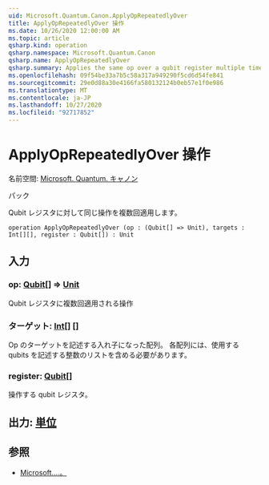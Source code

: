 ```yaml
---
uid: Microsoft.Quantum.Canon.ApplyOpRepeatedlyOver
title: ApplyOpRepeatedlyOver 操作
ms.date: 10/26/2020 12:00:00 AM
ms.topic: article
qsharp.kind: operation
qsharp.namespace: Microsoft.Quantum.Canon
qsharp.name: ApplyOpRepeatedlyOver
qsharp.summary: Applies the same op over a qubit register multiple times.
ms.openlocfilehash: 09f54be33a7b5c58a317a949290f5cd6d54fe841
ms.sourcegitcommit: 29e0d88a30e4166fa580132124b0eb57e1f0e986
ms.translationtype: MT
ms.contentlocale: ja-JP
ms.lasthandoff: 10/27/2020
ms.locfileid: "92717852"
---
```

# <a name="applyoprepeatedlyover-operation"></a>ApplyOpRepeatedlyOver 操作

名前空間: [Microsoft. Quantum. キャノン](xref:Microsoft.Quantum.Canon)

パック [](https://nuget.org/packages/)


Qubit レジスタに対して同じ操作を複数回適用します。

```qsharp
operation ApplyOpRepeatedlyOver (op : (Qubit[] => Unit), targets : Int[][], register : Qubit[]) : Unit
```


## <a name="input"></a>入力

### <a name="op--qubit--unit"></a>op: [Qubit](xref:microsoft.quantum.lang-ref.qubit)[] => [Unit](xref:microsoft.quantum.lang-ref.unit) 

Qubit レジスタに複数回適用される操作


### <a name="targets--int"></a>ターゲット: [Int](xref:microsoft.quantum.lang-ref.int)[] []

Op のターゲットを記述する入れ子になった配列。 各配列には、使用する qubits を記述する整数のリストを含める必要があります。


### <a name="register--qubit"></a>register: [Qubit](xref:microsoft.quantum.lang-ref.qubit)[]

操作する qubit レジスタ。



## <a name="output--unit"></a>出力: [単位](xref:microsoft.quantum.lang-ref.unit)



## <a name="see-also"></a>参照

- [Microsoft....。](xref:Microsoft.Quantum.Canon.ApplySeriesOfOps)